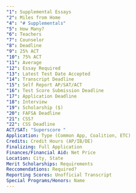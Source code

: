 ```yaml
---
"1": Supplemental Essays
"2": Miles from Home
"4": "# Supplementals"
"5": How Many?
"6": Teachers
"7": Counselor
"8": Deadline
"9": 25% ACT
"10": 75% ACT
"11": Average
"12": Essay Required
"13": Latest Test Date Accepted
"14": Transcript Deadline
"15": Self Report AP/SAT/ACT
"16": Test Score Submission Deadline
"17": Application Deadline
"18": Interview
"19": Scholarship ($)
"20": FAFSA Deadline
"21": CSS?
"22": CSS Deadline
ACT/SAT: "Superscore "
Application: Type (Common App, Coalition, ETC)
Credits: Credit Hours (AP/IB/DE)
Finalizing: Full Application
Finances/Financial Aid: Net Price
Location: City, State
Merit Scholarships: Requirements
Reccomendations: Required?
Reporting Scores: Unofficial Transcript
Special Programs/Honors: Name
---
```


